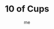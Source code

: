 ---
# basics
title     		 : "10 of Cups"
token					 : 'cups-10'
card_type			 : '' # major, minor, court
layout				 : "tarot-card"
author    		 : 'me'
one_liner 		 : "Joy, fulfillment, overwhelming emotion, giddiness"
images				 : ['/assets/images/tarot/rws/rw-cups-10.jpg']
keywords			 : ['joy', 'fulfillment', 'overwhelming emotion', 'giddiness']
url						 : 'tarot/cards/cups-10'
aliases				 : []

meaning_light  : "Having more than you ever dreamed. Being deeply thankful for all you’ve been given. Recognizing the Hand of God in the gifts the Universe brings your way. Experiencing transcendent joy. Achieving domestic bliss."

meaning_shadow : "Comparing your achievements or relationships to unrealistic fantasy standards. Experiencing emotions so intense they blunt your ability to cope with reality. Feeling overwhelmed. Envying the achievements and happiness of others."

# more detail
correspondence_planet 			: "Mars"
correspondence_astrological : "Pisces"
correspondence_affirmation  : "I take time to appreciate what I’ve been given."
correspondence_story 				: "The main character finds himself or herself in a relationship more fulfilling or intense than expected."

advice_relationships 	 : "Having it all may be a matter of perspective. Rather than pursue a fantasy romance, decide what you really want and need. Your relationship doesn’t require anyone else’s stamp of approval. Do what delights you, and be grateful for what you have."

advice_work 					 : "Fulfilling work is rare indeed. Be careful how you define success; don’t get so caught up in reaching the next goal that you forget to celebrate your achievements so far. Feeling overwhelmed? Take time out to count your blessings and realign your work with what matters most."

advice_spirituality 	 : "While we may glimpse nirvana in meditation, maintaining a constant state of bliss may prove to be an unrealistic goal. Delight in the small steps you take along the Path. Don’t be overly concerned with spiritual arrival; enjoy the journey."

advice_personal_growth : "Gratitude enhances success. While celebrating your achievements, remember to give credit to those who helped you achieve it. Overwhelm others with sincere recognition, and you’ll find yourself surrounded by an army of eager supporters."

advice_fortune_telling : "Marriage and family are in the cards. Expect a friendship to blossom into a romance."

questions	: ["In your situation, what’s been promised? Who has a promise to keep? What will it take to fulfill that promise?", "Who gets to define what “joy” consists of?", "What course of action is available when you feel overwhelmed?", "How might vows or promises play a role in achieving a greater level of joy in your life?"]

# referenced in the symbols.toml data file
symbols	  : ['10', 'cups', 'happy-family']

# metadata
suppress_topnav : true
related_cards 	: []

---